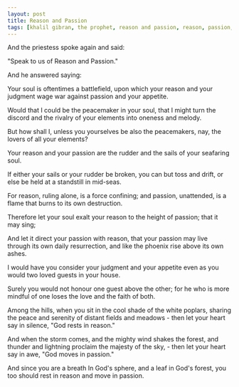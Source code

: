 ```yaml
---
layout: post
title: Reason and Passion
tags: [khalil gibran, the prophet, reason and passion, reason, passion, poetry]
---
```


And the priestess spoke again and said:

"Speak to us of Reason and Passion."

And he answered saying:

Your soul is oftentimes a battlefield, upon which your reason and your judgment wage war against passion and your appetite.

Would that I could be the peacemaker in your soul, that I might turn the discord and the rivalry of your elements into oneness and melody.

But how shall I, unless you yourselves be also the peacemakers, nay, the lovers of all your elements?

Your reason and your passion are the rudder and the sails of your seafaring soul.

If either your sails or your rudder be broken, you can but toss and drift, or else be held at a standstill in mid-seas.

For reason, ruling alone, is a force confining; and passion, unattended, is a flame that burns to its own destruction.

Therefore let your soul exalt your reason to the height of passion; that it may sing;

And let it direct your passion with reason, that your passion may live through its own daily resurrection, and like the phoenix rise above its own ashes.

I would have you consider your judgment and your appetite even as you would two loved guests in your house.

Surely you would not honour one guest above the other; for he who is more mindful of one loses the love and the faith of both.

Among the hills, when you sit in the cool shade of the white poplars, sharing the peace and serenity of distant fields and meadows - then let your heart say in silence, "God rests in reason."

And when the storm comes, and the mighty wind shakes the forest, and thunder and lightning proclaim the majesty of the sky, - then let your heart say in awe, "God moves in passion."

And since you are a breath In God's sphere, and a leaf in God's forest, you too should rest in reason and move in passion.

